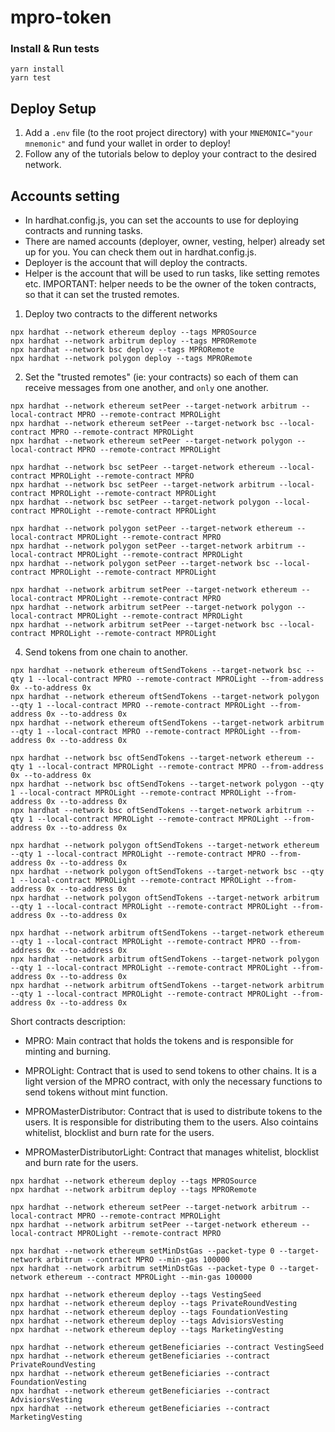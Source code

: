 # mpro-token

### Install & Run tests

```shell
yarn install
yarn test
```

## Deploy Setup

1. Add a `.env` file (to the root project directory) with your `MNEMONIC="your mnemonic"` and fund your wallet in order to deploy!
2. Follow any of the tutorials below to deploy your contract to the desired network.

## Accounts setting
- In hardhat.config.js, you can set the accounts to use for deploying contracts and running tasks.
- There are named accounts (deployer, owner, vesting, helper) already set up for you. You can check them out in hardhat.config.js.
- Deployer is the account that will deploy the contracts. 
- Helper is the account that will be used to run tasks, like setting remotes etc.
IMPORTANT: helper needs to be the owner of the token contracts, so that it can set the trusted remotes.

1. Deploy two contracts to the different networks

```shell
npx hardhat --network ethereum deploy --tags MPROSource
npx hardhat --network arbitrum deploy --tags MPRORemote
npx hardhat --network bsc deploy --tags MPRORemote
npx hardhat --network polygon deploy --tags MPRORemote
```

2. Set the "trusted remotes" (ie: your contracts) so each of them can receive messages from one another, and `only` one another.

```shell
npx hardhat --network ethereum setPeer --target-network arbitrum --local-contract MPRO --remote-contract MPROLight
npx hardhat --network ethereum setPeer --target-network bsc --local-contract MPRO --remote-contract MPROLight
npx hardhat --network ethereum setPeer --target-network polygon --local-contract MPRO --remote-contract MPROLight

npx hardhat --network bsc setPeer --target-network ethereum --local-contract MPROLight --remote-contract MPRO
npx hardhat --network bsc setPeer --target-network arbitrum --local-contract MPROLight --remote-contract MPROLight
npx hardhat --network bsc setPeer --target-network polygon --local-contract MPROLight --remote-contract MPROLight

npx hardhat --network polygon setPeer --target-network ethereum --local-contract MPROLight --remote-contract MPRO
npx hardhat --network polygon setPeer --target-network arbitrum --local-contract MPROLight --remote-contract MPROLight
npx hardhat --network polygon setPeer --target-network bsc --local-contract MPROLight --remote-contract MPROLight

npx hardhat --network arbitrum setPeer --target-network ethereum --local-contract MPROLight --remote-contract MPRO
npx hardhat --network arbitrum setPeer --target-network polygon --local-contract MPROLight --remote-contract MPROLight
npx hardhat --network arbitrum setPeer --target-network bsc --local-contract MPROLight --remote-contract MPROLight
```

4. Send tokens from one chain to another.

```shell
npx hardhat --network ethereum oftSendTokens --target-network bsc --qty 1 --local-contract MPRO --remote-contract MPROLight --from-address 0x --to-address 0x
npx hardhat --network ethereum oftSendTokens --target-network polygon --qty 1 --local-contract MPRO --remote-contract MPROLight --from-address 0x --to-address 0x
npx hardhat --network ethereum oftSendTokens --target-network arbitrum --qty 1 --local-contract MPRO --remote-contract MPROLight --from-address 0x --to-address 0x

npx hardhat --network bsc oftSendTokens --target-network ethereum --qty 1 --local-contract MPROLight --remote-contract MPRO --from-address 0x --to-address 0x
npx hardhat --network bsc oftSendTokens --target-network polygon --qty 1 --local-contract MPROLight --remote-contract MPROLight --from-address 0x --to-address 0x
npx hardhat --network bsc oftSendTokens --target-network arbitrum --qty 1 --local-contract MPROLight --remote-contract MPROLight --from-address 0x --to-address 0x

npx hardhat --network polygon oftSendTokens --target-network ethereum --qty 1 --local-contract MPROLight --remote-contract MPRO --from-address 0x --to-address 0x
npx hardhat --network polygon oftSendTokens --target-network bsc --qty 1 --local-contract MPROLight --remote-contract MPROLight --from-address 0x --to-address 0x
npx hardhat --network polygon oftSendTokens --target-network arbitrum --qty 1 --local-contract MPROLight --remote-contract MPROLight --from-address 0x --to-address 0x

npx hardhat --network arbitrum oftSendTokens --target-network ethereum --qty 1 --local-contract MPROLight --remote-contract MPRO --from-address 0x --to-address 0x
npx hardhat --network arbitrum oftSendTokens --target-network polygon --qty 1 --local-contract MPROLight --remote-contract MPROLight --from-address 0x --to-address 0x
npx hardhat --network arbitrum oftSendTokens --target-network arbitrum --qty 1 --local-contract MPROLight --remote-contract MPROLight --from-address 0x --to-address 0x
```

Short contracts description:

- MPRO: Main contract that holds the tokens and is responsible for minting and burning.
- MPROLight: Contract that is used to send tokens to other chains. It is a light version of the MPRO contract, with only the necessary functions to send tokens without mint function.

- MPROMasterDistributor: Contract that is used to distribute tokens to the users. It is responsible for distributing them to the users. Also cointains whitelist, blocklist and burn rate for the users.
- MPROMasterDistributorLight: Contract that manages whitelist, blocklist and burn rate for the users. 


<!-- PROD DEPLOY ON Ethereum and Arbitrum -->
```shell
npx hardhat --network ethereum deploy --tags MPROSource
npx hardhat --network arbitrum deploy --tags MPRORemote
```
```shell
npx hardhat --network ethereum setPeer --target-network arbitrum --local-contract MPRO --remote-contract MPROLight
npx hardhat --network arbitrum setPeer --target-network ethereum --local-contract MPROLight --remote-contract MPRO
```
```shell
npx hardhat --network ethereum setMinDstGas --packet-type 0 --target-network arbitrum --contract MPRO --min-gas 100000
npx hardhat --network arbitrum setMinDstGas --packet-type 0 --target-network ethereum --contract MPROLight --min-gas 100000
```

<!-- VESTING DEPLOYMENT -->

```shell
npx hardhat --network ethereum deploy --tags VestingSeed
npx hardhat --network ethereum deploy --tags PrivateRoundVesting
npx hardhat --network ethereum deploy --tags FoundationVesting
npx hardhat --network ethereum deploy --tags AdvisiorsVesting
npx hardhat --network ethereum deploy --tags MarketingVesting
```

<!-- GETTING BENEFICIARIES -->

```shell
npx hardhat --network ethereum getBeneficiaries --contract VestingSeed
npx hardhat --network ethereum getBeneficiaries --contract PrivateRoundVesting
npx hardhat --network ethereum getBeneficiaries --contract FoundationVesting
npx hardhat --network ethereum getBeneficiaries --contract AdvisiorsVesting
npx hardhat --network ethereum getBeneficiaries --contract MarketingVesting
```